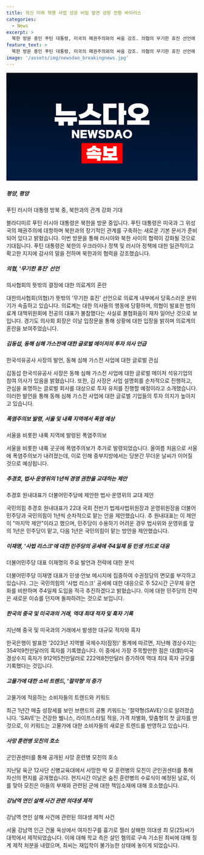 ```yaml
---
title: 혁신 미래 혁명 사업 성공 비밀 발견 성장 전환 바이러스
categories:
  - News
excerpt: >
  북한 방문 중인 푸틴 대통령, 미국의 패권주의와의 싸움 강조. 의협의 무기한 휴진 선언에 의사 사회 혼란. 한국석유공사 사장, 동해 심해 가스전에 글로벌 메이저 투자 의사. 서울 올여름 첫 폭염주의보, 92개 지역에 발령. 국민의힘 추경호 원내대표, 법사·운영위 1년씩 민주·국민의힘 순서 맡자 제안. 더불어민주당 이재명 대표, 공세에 주4일제 도입을 적극 추진. 우리나라, 중국과의 거래 최대 적자 기록하고 미국과는 역대 최대 흑자 기록. 고물가에도 절약소비 증가, 웰니스·가격차별화·맞춤형이 핵심 키워드. 육군 훈련병 사망 후 모친의 호소, 대체 누가 책임지나. 강남역 연인 살해 의대생 최씨, 대학에서 제적…재입학 불가.
feature_text: >
  북한 방문 중인 푸틴 대통령, 미국의 패권주의와의 싸움 강조. 의협의 무기한 휴진 선언에 의사 사회 혼란. 한국석유공사 사장, 동해 심해 가스전에 글로벌 메이저 투자 의사. 서울 올여름 첫 폭염주의보, 92개 지역에 발령. 국민의힘 추경호 원내대표, 법사·운영위 1년씩 민주·국민의힘 순서 맡자 제안. 더불어민주당 이재명 대표, 공세에 주4일제 도입을 적극 추진. 우리나라, 중국과의 거래 최대 적자 기록하고 미국과는 역대 최대 흑자 기록. 고물가에도 절약소비 증가, 웰니스·가격차별화·맞춤형이 핵심 키워드. 육군 훈련병 사망 후 모친의 호소, 대체 누가 책임지나. 강남역 연인 살해 의대생 최씨, 대학에서 제적…재입학 불가.
image: '/assets/img/newsdao_breakingnews.jpg'
---
```


<p><img src="/assets/img/newsdao_breakingnews.jpg" alt="koreaapp 속보" /></p>

<h5>평양, 평양</h5>

<p>푸틴 러시아 대통령 방북 중, 북한과의 관계 강화 기대</p>

<p>블라디미르 푸틴 러시아 대통령은 북한을 방문 중입니다. 푸틴 대통령은 미국과 그 위성국의 패권주의에 대항하며 북한과의 장기적인 관계를 구축하는 새로운 기본 문서가 준비되어 있다고 밝혔습니다. 이번 방문을 통해 러시아와 북한 사이의 협력이 강화될 것으로 기대됩니다. 푸틴 대통령은 북한의 우크라이나 정책 및 러시아 정책에 대한 일관적이고 확고한 지지에 감사의 말을 전하며 북한과의 협력을 강조했습니다.</p>

<h5>의협, '무기한 휴진' 선언</h5>

<p>의사협회의 뜻밖의 결정에 대한 의료계의 혼란</p>

<p>대한의사협회(의협)가 뜻밖의 '무기한 휴진' 선언으로 의료계 내부에서 당혹스러운 분위기가 속출하고 있습니다. 의료계는 대한 의사들의 행동에 당황하며, 의협이 발표한 범의료계 대책위원회에 전공의 대표가 불참했다는 사실로 불협화음이 재차 일어난 것으로 보입니다. 경기도 의사회 회장은 이날 입장문을 통해 상황에 대한 입장을 밝히며 의료계의 혼란을 보여주었습니다.</p>

<h5>김동섭, 동해 심해 가스전에 대한 글로벌 메이저의 투자 의사 언급</h5>

<p>한국석유공사 사장의 발언, 동해 심해 가스전 사업에 대한 글로벌 관심</p>

<p>김동섭 한국석유공사 사장은 동해 심해 가스전 사업에 대한 글로벌 메이저 석유기업의 참여 의사가 있음을 밝혔습니다. 또한, 김 사장은 사업 설명회를 순차적으로 진행하고, 관심을 표명하는 글로벌 회사를 대상으로 투자 유치를 진행할 예정이라고 소개했습니다. 이러한 발언을 통해 동해 심해 가스전 사업에 대한 글로벌 기업들의 투자 의지가 높아지고 있습니다.</p>

<h5>폭염주의보 발령, 서울 및 내륙 지역에서 폭염 예상</h5>

<p>서울을 비롯한 내륙 지역에 발령된 폭염주의보</p>

<p>서울을 비롯한 내륙 곳곳에 폭염주의보가 추가로 발령되었습니다. 올여름 처음으로 서울에 폭염주의보가 내려졌는데, 이로 인해 중부지방에서는 당분간 무더운 날씨가 이어질 것으로 예상됩니다.</p>

<h5>추경호, 법사·운영위의 1년씩 경영 권한을 교대하는 제안</h5>

<p>추경호 원내대표가 더불어민주당에 제안한 법사·운영위의 교대 제안</p>

<p>국민의힘 추경호 원내대표가 22대 국회 전반기 법제사법위원장과 운영위원장을 더불어민주당과 국민의힘이 1년씩 순차적으로 맡는 안을 제안했습니다. 추 원내대표는 이 제안이 "마지막 제안"이라고 했으며, 민주당이 수용하기 어려운 경우 법사위와 운영위를 앞의 1년은 민주당이 맡고, 다음 1년은 국민의힘이 맡는 방안을 제안했습니다.</p>

<h5>이재명, '사법 리스크'에 대한 민주당의 공세에 주4일제 등 민생 카드로 대응</h5>

<p>더불어민주당 대표 이재명의 주요 발언과 전략에 대한 분석</p>

<p>더불어민주당 이재명 대표가 민생·안보 메시지에 집중하여 수권정당의 면모를 부각하고 있습니다. 그는 국민의힘의 '사법 리스크' 공세에 대한 대응으로 주 52시간 근무제 유연화를 비판하며 주4일제 도입을 적극 추진하겠다고 밝혔습니다. 이에 대한 민주당의 전략은 새로운 이슈를 던지며 돌파하려는 것으로 보입니다.</p>

<h5>한국의 중국 및 미국과의 거래, 역대 최대 적자 및 흑자 기록</h5>

<p>지난해 중국 및 미국과의 거래에서 발생한 대규모 적자와 흑자</p>

<p>한국은행이 발표한 '2023년 지역별 국제수지(잠정)' 통계에 따르면, 지난해 경상수지는 354억9천만달러의 흑자를 기록했습니다. 이 중에서 가장 주목할만한 점은 대(對)미국 경상수지 흑자가 912억5천만달러로 222억8천만달러 증가하여 역대 최대 흑자 규모를 기록했다는 것입니다.</p>

<h5>고물가에 대한 소비 트렌드, '절약형'의 증가</h5>

<p>고물가에 적응하는 소비자들의 트렌드와 키워드</p>

<p>최근 1년간 매출 성장세를 보인 브랜드의 공통 키워드는 '절약형(SAVE)'으로 알려졌습니다. 'SAVE'는 건강한 웰니스, 라이프스타일 적응, 가격 차별화, 맞춤형의 첫 글자를 딴 것으로, 이 키워드는 고물가에 대한 소비자들의 새로운 트렌드를 반영하고 있습니다.</p>

<h5>사망 훈련병 모친의 호소</h5>

<p>군인권센터를 통해 공개된 사망 훈련병 모친의 호소</p>

<p>지난달 육군 12사단 신병교육대에서 사망한 박 모 훈련병의 모친이 군인권센터를 통해 자신의 편지를 공개했습니다. 현지시간 이날은 숨진 훈련병의 수료식이 예정된 날로, 이를 맞아 모친은 아들의 부재와 관련된 군에 대한 책임소재에 대해 호소했습니다.</p>

<h5>강남역 연인 살해 사건 관련 의대생 제적</h5>

<p>강남역 연인 살해 사건에 관련된 의대생 제적 사건</p>

<p>서울 강남역 인근 건물 옥상에서 여자친구를 흉기로 찔러 살해한 의대생 최 모(25)씨가 대학에서 제적되었습니다. 이에 대해 학교 측은 살인 혐의로 구속 기소된 최씨에 대해 징계 제적 처분을 내렸으며, 최씨는 재입학이 불가능한 상태에 놓이게 되었습니다.</p>

